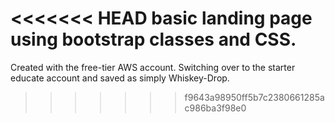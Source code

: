 <<<<<<< HEAD
basic landing page using bootstrap classes and CSS.
=======
  Created with the free-tier AWS account. Switching over to the starter educate account and saved as simply Whiskey-Drop.
>>>>>>> f9643a98950ff5b7c2380661285ac986ba3f98e0
